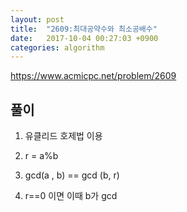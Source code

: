 ```yaml
---
layout: post
title:  "2609:최대공약수와 최소공배수"
date:   2017-10-04 00:27:03 +0900
categories: algorithm
---
```




<https://www.acmicpc.net/problem/2609>

## 풀이

1. 유클리드 호제법 이용

2. r = a%b 
3. gcd(a , b) == gcd (b, r)
4. r==0 이면
이때 b가 gcd





	
